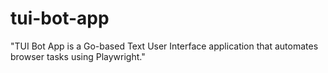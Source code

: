 # tui-bot-app
"TUI Bot App is a Go-based Text User Interface application that automates browser tasks using Playwright."

